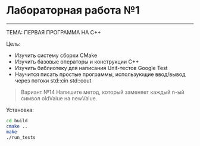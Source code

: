 # Лабораторная работа №1
---

ТЕМА: ПЕРВАЯ ПРОГРАММА НА C++

Цель:
- Изучить систему сборки CMake
- Изучить базовые операторы и конструкции C++
- Изучить библиотеку для написания Unit-тестов Google Test
- Научится писать простые программы, использующие ввод/вывод через потоки std::cin std::cout

> Вариант №14 Напишите метод, который заменяет каждый n-ый символ oldValue на newValue.

Установка:
```bash
cd build
cmake ..
make
./run_tests
```